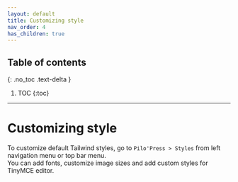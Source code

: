 ```yaml
---
layout: default
title: Customizing style
nav_order: 4
has_children: true
---
```


## Table of contents
{: .no_toc .text-delta }

1. TOC
{:toc}

---

# Customizing style

To customize default Tailwind styles, go to `Pilo'Press > Styles` from left navigation menu or top bar menu.  
You can add fonts, customize image sizes and add custom styles for TinyMCE editor.
